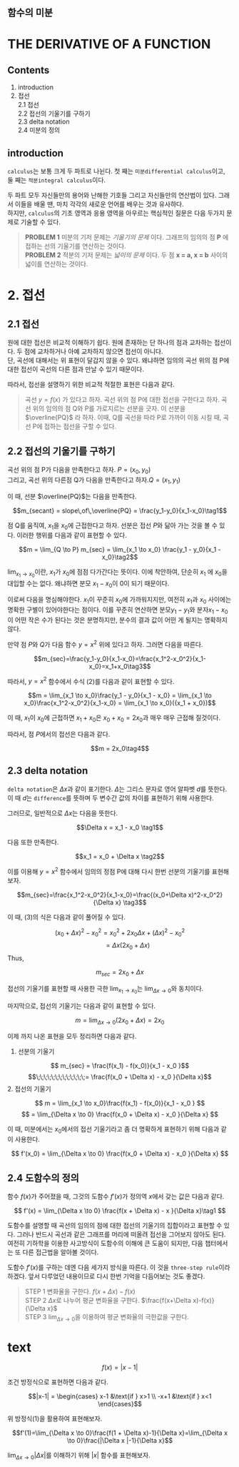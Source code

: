 ## 함수의 미분 
# THE DERIVATIVE OF A FUNCTION 

## Contents
1. introduction  
2. 접선  
2.1 접선  
2.2 접선의 기울기를 구하기   
2.3 delta notation  
2.4 미분의 정의   

## introduction  
`calculus`는 보통 크게 두 파트로 나뉜다. 첫 째는 `미분differential calculus`이고, 둘 째는 `적분integral calculus`이다.  

두 파트 모두 자신들만의 용어와 난해한 기호들 그리고 자신들만의 연산법이 있다. 그래서 이들을 배울 땐, 마치 각각의 새로운 언어를 배우는 것과 유사하다.  
하지만, `calculus`의 기초 영역과 응용 영역을 아우르는 핵심적인 질문은 다음 두가지 문제로 기술할 수 있다.

> **PROBLEM 1** 미분의 기저 문제는 *기울기의 문제* 이다. 그래프의 임의의 점 **P** 에 접하는 선의 기울기를 연산하는 것이다.  
> **PROBLEM 2** 적분의 기저 문제는 *넓이의 문제* 이다. 두 점 **x = a, x = b** 사이의 넓이를 연산하는 것이다.  

# 2. 접선 
## 2.1 접선

원에 대한 접선은 비교적 이해하기 쉽다. 원에 존재하는 단 하나의 점과 교차하는 접선이다. 두 점에 교차하거나 아예 교차하지 않으면 접선이 아니다.  
단, 곡선에 대해서는 위 표현이 달갑지 않을 수 있다. 왜냐하면 임의의 곡선 위의 점 P에 대한 접선이 곡선의 다른 점과 만날 수 있기 때문이다.  

따라서, 접선을 설명하기 위한 비교적 적절한 표현은 다음과 같다.  

> 곡선 $y = f(x)$ 가 있다고 하자. 곡선 위의 점 P에 대한 접선을 구한다고 하자. 곡선 위의 임의의 점 Q와 P를 가로지르는 선분을 긋자. 이 선분을 $\overline{PQ}$ 라 하자. 이때, Q를 곡선을 따라 P로 가까이 이동 시킬 때, 곡선 P에 접하는 접선을 구할 수 있다.  

## 2.2 접선의 기울기를 구하기  

곡선 위의 점 P가 다음을 만족한다고 하자.   $P=(x_0,y_0)$   
그리고, 곡선 위의 다른점 Q가 다음을 만족한다고 하자.$Q=(x_1,y_1)$

이 때, 선분 $\overline{PQ}$는 다음을 만족한다.  

$$m_{secant} = slope\,of\,\overline{PQ} = \frac{y_1-y_0}{x_1-x_0}\tag1$$

점 Q를 움직여, $x_1$을 $x_0$에 근접한다고 하자. 선분은 접선 $P$와 닮아 가는 것을 볼 수 있다. 이러한 행위를 다음과 같이 표현할 수 있다.

$$m = \lim_{Q \to P} m_{sec} = \lim_{x_1 \to x_0} \frac{y_1 - y_0}{x_1 - x_0}\tag2$$  

$\lim_{x_1 \to x_0}$이란, $x_1$가 $x_0$에 점점 다가간다는 뜻이다. 이에 착안하여, 단순히 $x_1$ 에 $x_0$을 대입할 수는 없다. 왜냐하면 분모 ${x_1-x_0}$이 $0$이 되기 때문이다.

이로써 다음을 명심해야한다. $x_1$이 꾸준히 $x_0$에 가까워지지만, 여전히 $x_1$과 $x_0$ 사이에는 명확한 구별이 있어야한다는 점이다. 이를 꾸준히 연산하면 분모$y_1-y_1$와 분자$x_1-x_0$이 어떤 작은 수가 된다는 것은 분명하지만, 분수의 결과 값이 어떤 게 될지는 명확하지 않다.  

만약 점 $P$와 $Q$가 다음 함수 $y = x^2$ 위에 있다고 하자. 그러면 다음을 따른다.

$$m_{sec}=\frac{y_1-y_0}{x_1-x_0}=\frac{x_1^2-x_0^2}{x_1-x_0}=x_1+x_0\tag3$$

따라서, $y=x^2$ 함수에서 수식 $(2)$를 다음과 같이 표현할 수 있다.

$$m = \lim_{x_1 \to x_0}\frac{y_1 - y_0}{x_1 - x_0} = \lim_{x_1 \to x_0}\frac{x_1^2-x_0^2}{x_1-x_0} = \lim_{x_1 \to x_0}({x_1 + x_0})$$

이 때, $x_1$이 $x_0$에 근접하면 $x_1 + x_0$은 $x_0 + x_0= 2x_0$과 매우 매우 근접해 질것이다.

따라서, 점 $P$에서의 접선은 다음과 같다.  

$$m = 2x_0\tag4$$

## 2.3 delta notation  

`delta notation`은 $\Delta x$과 같이 표기한다. $\Delta$는 그리스 문자로 영어 알파벳 $d$를 뜻한다. 이 때 $d$는 `difference`를 뜻하며 두 변수간 값의 차이를 표현하기 위해 사용한다.

그러므로, 일반적으로 $\Delta x$는 다음을 뜻한다.  

$$\Delta x = x_1 - x_0 \tag1$$

다음 또한 만족한다.  

$$x_1 = x_0 + \Delta x \tag2$$

이를 이용해 $y=x^2$ 함수에서 임의의 정점 P에 대해 다시 한번 선분의 기울기를 표현해보자.

$$m_{sec}=\frac{x_1^2-x_0^2}{x_1-x_0}=\frac{(x_0+\Delta x)^2-x_0^2}{\Delta x} \tag3$$   

이 때, $(3)$의 식은 다음과 같이 풀어질 수 있다.  


$$
(x_0+\Delta x)^2 - x_0^2  
                = x_0^2+2x_0 \Delta x + (\Delta x)^2 - x_0^2   $$
$$\;\;\;\;\;\;\;\;\;= \Delta x(2x_0 + \Delta x)$$
Thus, 

$$ 
m_{sec} = 2x_0 + \Delta x 
$$ 

접선의 기울기를 표현할 때 사용한 극한 $\lim_{x_1 \to x_0}$는 $\lim_{\Delta x \to 0}$와 동치이다. 

마지막으로, 접선의 기울기는 다음과 같이 표현할 수 있다.

$$
m = \lim_{\Delta x \to 0}(2 x_0 + \Delta x) = 2x_0
$$


이제 까지 나온 표현을 모두 정리하면 다음과 같다. 

1. 선분의 기울기 


$$ m_{sec} = \frac{f(x_1) - f(x_0)}{x_1 - x_0 }$$
$$\;\;\;\;\;\;\;\;\;\;\;\;\;= \frac{f(x_0 + \Delta x) - x_0 }{\Delta x}$$
2. 접선의 기울기

$$ m = \lim_{x_1 \to x_0}\frac{f(x_1) - f(x_0)}{x_1 - x_0 } $$
$$ = \lim_{\Delta x \to 0} \frac{f(x_0 + \Delta x) - x_0 }{\Delta x}
$$

이 때, 미분에서는 $x_0$에서의 접선 기울기라고 좀 더 명확하게 표현하기 위해 다음과 같이 사용한다. 

$$
f'(x_0) = \lim_{\Delta x \to 0} \frac{f(x_0 + \Delta x) - x_0 }{\Delta x}
$$

## 2.4  도함수의 정의  

함수 $f(x)$가 주어졌을 때, 그것의 도함수 $f'(x)$가 정의역 $x$에서 갖는 값은 다음과 같다.    

$$
f'(x) = \lim_{\Delta x \to 0} \frac{f(x + \Delta x) - x }{\Delta x}\tag1
$$

도함수를 설명할 때 곡선의 임의의 점에 대한 접선의 기울기의 집합이라고 표현할 수 있다. 그러나 반드시 곡선과 같은 그래프를 머리에 떠올려 접선을 그어보지 않아도 된다.  
여전히 기하학을 이용한 사고방식이 도함수의 이해에 큰 도움이 되지만, 다음 챕터에서는 또 다른 접근법을 알아볼 것이다.

도함수 $f'(x)$를 구하는 데엔 다음 세가지 방식을 따른다. 이 것을 `three-step rule`이라 하겠다. 앞서 다루었던 내용이므로 다시 한번 기억을 다듬어보는 것도 좋겠다.  

>STEP 1 변화율을 구한다. $f(x+\Delta x) - f(x)$   
>STEP 2 $\Delta x$로 나누어 평균 변화율을 구한다. $\frac{f(x+\Delta x)-f(x)}{\Delta x}$  
>STEP 3 $\lim_{\Delta x \to 0}$을 이용하여 평균 변화율의 극한값을 구한다.  


# text


$$f(x)=|x-1|$$

조건 방정식으로 표현하면 다음과 같다.  

$$|x-1| = \begin{cases}
   x-1 &\text{if } x>1 \\
   -x+1 &\text{if } x<1
\end{cases}$$

위 방정식$(1)$을 활용하여 표현해보자. 

$$f'(1)=\lim_{\Delta x \to 0}\frac{f(1 + \Delta x)-1}{\Delta x}=\lim_{\Delta x \to 0}\frac{|\Delta x |-1}{\Delta x}$$

$\lim_{\Delta x \to 0}|\Delta x|$를 이해하기 위해 $|x|$ 함수를 표현해보자.  
